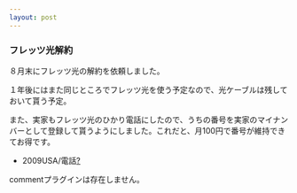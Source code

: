 ```yaml
---
layout: post
---
```

<h3>フレッツ光解約</h3>
<p>８月末にフレッツ光の解約を依頼しました。</p>
<p>１年後にはまた同じところでフレッツ光を使う予定なので、光ケーブルは残しておいて貰う予定。</p>
<p>また、実家もフレッツ光のひかり電話にしたので、うちの番号を実家のマイナンバーとして登録して貰うようにしました。これだと、月100円で番号が維持できてお得です。</p>
<ul>
<li><span class="nopage">2009USA/電話</span><a href="/?page=2009USA%2F%C5%C5%CF%C3">?</a></li>
</ul>
<p><span class="error">commentプラグインは存在しません。</span> </p>
